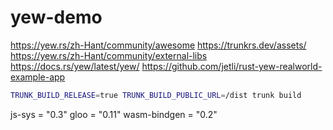 # yew-demo

https://yew.rs/zh-Hant/community/awesome
https://trunkrs.dev/assets/
https://yew.rs/zh-Hant/community/external-libs
https://docs.rs/yew/latest/yew/
https://github.com/jetli/rust-yew-realworld-example-app


```bash
TRUNK_BUILD_RELEASE=true TRUNK_BUILD_PUBLIC_URL=/dist trunk build 
```


js-sys = "0.3"
gloo = "0.11"
wasm-bindgen = "0.2"